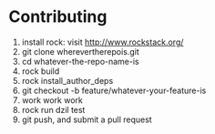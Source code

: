 Contributing
============

1. install rock: visit http://www.rockstack.org/
1. git clone wherevertherepois.git
1. cd whatever-the-repo-name-is
1. rock build
1. rock install_author_deps
1. git checkout -b feature/whatever-your-feature-is
1. work work work
1. rock run dzil test
1. git push, and submit a pull request

